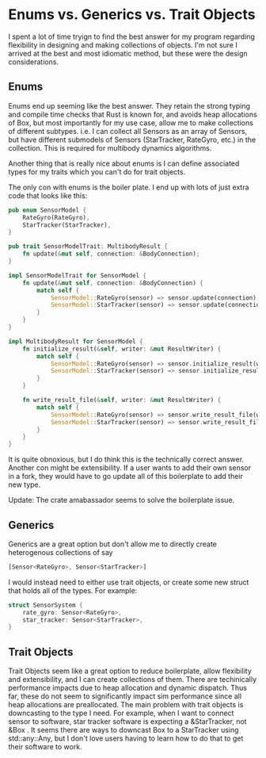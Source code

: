 # Enums vs. Generics vs. Trait Objects
I spent a lot of time tryign to find the best answer for my program regarding flexibility in designing and making collections of objects. I'm not sure I arrived at the best and most idiomatic method, but these were the design considerations.

## Enums
Enums end up seeming like the best answer. They retain the strong typing and compile time checks that Rust is known for, and avoids heap allocations of Box, but most importantly for my use case, allow me to make collections of different subtypes. i.e. I can collect all Sensors as an array of Sensors, but have different submodels of Sensors (StarTracker, RateGyro, etc.) in the collection. This is required for multibody dynamics algorithms. 

Another thing that is really nice about enums is I can define associated types for my traits which you can't do for trait objects.

The only con with enums is the boiler plate. I end up with lots of just extra code that looks like this:

```rust
pub enum SensorModel {
    RateGyro(RateGyro),
    StarTracker(StarTracker),    
}

pub trait SensorModelTrait: MultibodyResult {
    fn update(&mut self, connection: &BodyConnection);
}

impl SensorModelTrait for SensorModel {
    fn update(&mut self, connection: &BodyConnection) {
        match self {
            SensorModel::RateGyro(sensor) => sensor.update(connection),
            SensorModel::StarTracker(sensor) => sensor.update(connection),
        }
    }
}

impl MultibodyResult for SensorModel {
    fn initialize_result(&self, writer: &mut ResultWriter) {
        match self {
            SensorModel::RateGyro(sensor) => sensor.initialize_result(writer),
            SensorModel::StarTracker(sensor) => sensor.initialize_result(writer),
        }
    }

    fn write_result_file(&self, writer: &mut ResultWriter) {
        match self {
            SensorModel::RateGyro(sensor) => sensor.write_result_file(writer),
            SensorModel::StarTracker(sensor) => sensor.write_result_file(writer),
        }
    }
}
```

It is quite obnoxious, but I do think this is the technically correct answer. 
Another con might be extensibility. If a user wants to add their own sensor in a fork, they would have to go update all of this boilerplate to add their new type.

Update: The crate amabassador seems to solve the boilerplate issue.

## Generics
Generics are a great option but don't allow me to directly create heterogenous collections of say 
```rust 
[Sensor<RateGyro>, Sensor<StarTracker>]
```
I would instead need to either use trait objects, or create some new struct that holds all of the types. For example:

```rust 
struct SensorSystem {
    rate_gyro: Sensor<RateGyro>,
    star_tracker: Sensor<StarTracker>,
}
```


## Trait Objects

Trait Objects seem like a great option to reduce boilerplate, allow flexibility and extensibility, and I can create collections of them. There are techinically performance impacts due to heap allocation and dynamic dispatch. Thus far, these do not seem to significantly impact sim performance since all heap allocations are preallocated. The main problem with trait objects is downcasting to the type I need. For example, when I want to connect sensor to software, star tracker software is expecting a &StarTracker, not &Box<dyn SensorModel> . It seems there are ways to downcast Box<dyn SensorModel> to a StarTracker using std::any::Any, but I don't love users having to learn how to do that to get their software to work.
